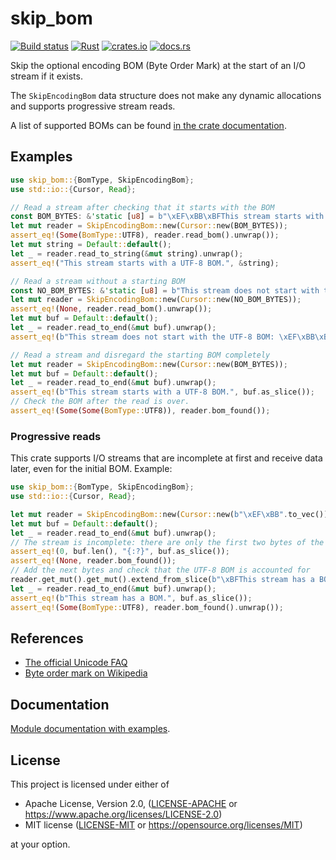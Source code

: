 # skip_bom

[![Build status](https://github.com/flmmkch/skip_bom/workflows/ci/badge.svg)](https://github.com/flmmkch/skip_bom/actions)
[![Rust](https://img.shields.io/badge/rust-1.57.0%2B-blue.svg?maxAge=3600)](https://github.com/flmmkch/skip_bom)
[![crates.io](https://img.shields.io/crates/v/skip_bom.svg)](https://crates.io/crates/skip_bom)
[![docs.rs](https://img.shields.io/docsrs/skip_bom?maxAge=3600)](https://docs.rs/skip_bom)

Skip the optional encoding BOM (Byte Order Mark) at the start of an I/O stream if it exists.

The `SkipEncodingBom` data structure does not make any dynamic allocations and supports progressive stream reads.

A list of supported BOMs can be found [in the crate documentation](https://docs.rs/skip_bom/*/skip_bom/enum.BomType.html).

## Examples

```rust
use skip_bom::{BomType, SkipEncodingBom};
use std::io::{Cursor, Read};

// Read a stream after checking that it starts with the BOM
const BOM_BYTES: &'static [u8] = b"\xEF\xBB\xBFThis stream starts with a UTF-8 BOM.";
let mut reader = SkipEncodingBom::new(Cursor::new(BOM_BYTES));
assert_eq!(Some(BomType::UTF8), reader.read_bom().unwrap());
let mut string = Default::default();
let _ = reader.read_to_string(&mut string).unwrap();
assert_eq!("This stream starts with a UTF-8 BOM.", &string);

// Read a stream without a starting BOM
const NO_BOM_BYTES: &'static [u8] = b"This stream does not start with the UTF-8 BOM: \xEF\xBB\xBF.";
let mut reader = SkipEncodingBom::new(Cursor::new(NO_BOM_BYTES));
assert_eq!(None, reader.read_bom().unwrap());
let mut buf = Default::default();
let _ = reader.read_to_end(&mut buf).unwrap();
assert_eq!(b"This stream does not start with the UTF-8 BOM: \xEF\xBB\xBF.", buf.as_slice());

// Read a stream and disregard the starting BOM completely
let mut reader = SkipEncodingBom::new(Cursor::new(BOM_BYTES));
let mut buf = Default::default();
let _ = reader.read_to_end(&mut buf).unwrap();
assert_eq!(b"This stream starts with a UTF-8 BOM.", buf.as_slice());
// Check the BOM after the read is over.
assert_eq!(Some(Some(BomType::UTF8)), reader.bom_found());
```

### Progressive reads

This crate supports I/O streams that are incomplete at first and receive data later, even for the initial BOM. Example:

```rust
use skip_bom::{BomType, SkipEncodingBom};
use std::io::{Cursor, Read};

let mut reader = SkipEncodingBom::new(Cursor::new(b"\xEF\xBB".to_vec()));
let mut buf = Default::default();
let _ = reader.read_to_end(&mut buf).unwrap();
// The stream is incomplete: there are only the first two bytes of the BOM yet
assert_eq!(0, buf.len(), "{:?}", buf.as_slice());
assert_eq!(None, reader.bom_found());
// Add the next bytes and check that the UTF-8 BOM is accounted for
reader.get_mut().get_mut().extend_from_slice(b"\xBFThis stream has a BOM.");
let _ = reader.read_to_end(&mut buf).unwrap();
assert_eq!(b"This stream has a BOM.", buf.as_slice());
assert_eq!(Some(BomType::UTF8), reader.bom_found().unwrap());
```

## References

* [The official Unicode FAQ](https://www.unicode.org/faq/utf_bom.html)
* [Byte order mark on Wikipedia](https://en.wikipedia.org/wiki/Byte_order_mark#Byte_order_marks_by_encoding)

## Documentation

[Module documentation with examples](https://docs.rs/skip_bom).

## License

This project is licensed under either of

 * Apache License, Version 2.0, ([LICENSE-APACHE](LICENSE-APACHE) or
   https://www.apache.org/licenses/LICENSE-2.0)
 * MIT license ([LICENSE-MIT](LICENSE-MIT) or
   https://opensource.org/licenses/MIT)

at your option.
